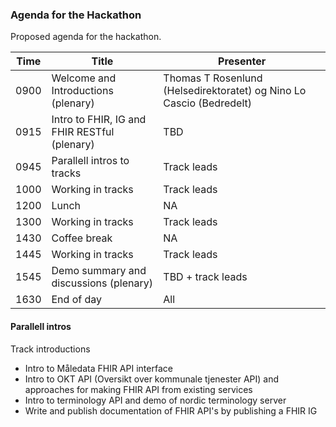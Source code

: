 ### Agenda for the Hackathon

Proposed agenda for the hackathon.

|Time|Title|Presenter|
|-----|-----|---------|
|0900|Welcome and Introductions (plenary)|Thomas T Rosenlund (Helsedirektoratet) og Nino Lo Cascio (Bedredelt)|
|0915|Intro to FHIR, IG and FHIR RESTful (plenary)|TBD|
|0945|Parallell intros to tracks|Track leads|
|1000|Working in tracks|Track leads|
|1200|Lunch|NA|
|1300|Working in tracks|Track leads|
|1430|Coffee break|NA|
|1445|Working in tracks|Track leads|
|1545|Demo summary and discussions (plenary)|TBD + track leads|
|1630|End of day|All|

#### Parallell intros

Track introductions

* Intro to Måledata FHIR API interface
* Intro to OKT API (Oversikt over kommunale tjenester API) and approaches for making FHIR API from existing services
* Intro to terminology API and demo of nordic terminology server
* Write and publish documentation of FHIR API's by publishing a FHIR IG
